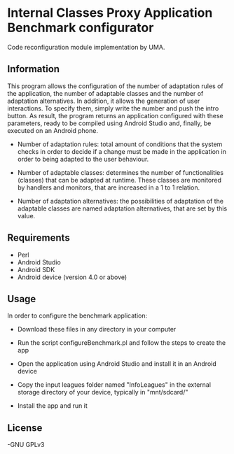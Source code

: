 # Internal Classes Proxy Application Benchmark configurator

Code reconfiguration module implementation by UMA.

## Information

This program allows the configuration of the number of adaptation rules of the application, the number of adaptable classes and the number of adaptation alternatives. In addition, it allows the generation of user interactions. To specify them, simply write the number and push the intro button. As result, the program returns an application configured with these parameters, ready to be compiled using Android Studio and, finally, be executed on an Android phone.

- Number of adaptation rules: total amount of conditions that the system checks in order to decide if a change must be made in the application in order to being adapted to the user behaviour.

- Number of adaptable classes: determines the number of functionalities (classes) that can be adapted at runtime. These classes are monitored by handlers and monitors, that are increased in a 1 to 1 relation.

- Number of adaptation alternatives: the possibilities of adaptation of the adaptable classes are named adaptation alternatives, that are set by this value.

## Requirements

- Perl 
- Android Studio
- Android SDK
- Android device (version 4.0 or above)

## Usage

In order to configure the benchmark application:

- Download these files in any directory in your computer

- Run the script configureBenchmark.pl and follow the steps to create the app

- Open the application using Android Studio and install it in an Android device

- Copy the input leagues folder named "InfoLeagues" in the external
storage directory of your device, typically in "mnt/sdcard/"

- Install the app and run it

## License

-GNU GPLv3
